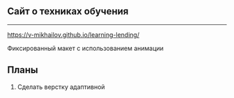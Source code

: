 ## Сайт о техниках обучения
***
https://v-mikhailov.github.io/learning-lending/

Фиксированный макет с использованием анимации
## Планы
1. Сделать верстку адаптивной
